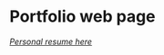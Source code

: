 # Portfolio web page 
*<a href="https://github.com/user-attachments/assets/fbc7004f-ceed-48ef-9544-cb4ec777465f">
  Personal resume here
</a>*

